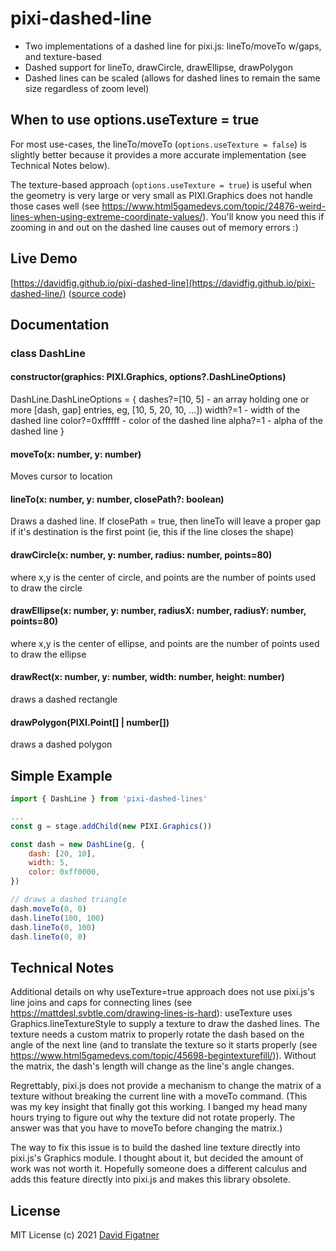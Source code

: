 # pixi-dashed-line

* Two implementations of a dashed line for pixi.js: lineTo/moveTo w/gaps, and texture-based
* Dashed support for lineTo, drawCircle, drawEllipse, drawPolygon
* Dashed lines can be scaled (allows for dashed lines to remain the same size regardless of zoom level)

## When to use options.useTexture = true

For most use-cases, the lineTo/moveTo (`options.useTexture = false`) is slightly better because it provides a more accurate implementation (see Technical Notes below).

The texture-based approach (`options.useTexture = true`) is useful when the geometry is very large or very small as PIXI.Graphics does not handle those cases well (see https://www.html5gamedevs.com/topic/24876-weird-lines-when-using-extreme-coordinate-values/). You'll know you need this if zooming in and out on the dashed line causes out of memory errors :)

## Live Demo

[https://davidfig.github.io/pixi-dashed-line](https://davidfig.github.io/pixi-dashed-line/) ([source code](https://github.com/davidfig/pixi-dashed-line/blob/main/demo/main.ts))

## Documentation

### class DashLine
#### constructor(graphics: PIXI.Graphics, options?.DashLineOptions)

DashLine.DashLineOptions = {
    dashes?=[10, 5] - an array holding one or more [dash, gap] entries, eg, [10, 5, 20, 10, ...])
    width?=1 - width of the dashed line
    color?=0xffffff - color of the dashed line
    alpha?=1 - alpha of the dashed line
}

#### moveTo(x: number, y: number)
Moves cursor to location

#### lineTo(x: number, y: number, closePath?: boolean)
Draws a dashed line. If closePath = true, then lineTo will leave a proper gap if it's destination is the first point (ie, this if the line closes the shape)

#### drawCircle(x: number, y: number, radius: number, points=80)
where x,y is the center of circle, and points are the number of points used to draw the circle

#### drawEllipse(x: number, y: number, radiusX: number, radiusY: number, points=80)
where x,y is the center of ellipse, and points are the number of points used to draw the ellipse

#### drawRect(x: number, y: number, width: number, height: number)
draws a dashed rectangle

#### drawPolygon(PIXI.Point[] | number[])
draws a dashed polygon

## Simple Example

```js
import { DashLine } from 'pixi-dashed-lines'

...
const g = stage.addChild(new PIXI.Graphics())

const dash = new DashLine(g, {
    dash: [20, 10],
    width: 5,
    color: 0xff0000,
})

// draws a dashed triangle
dash.moveTo(0, 0)
dash.lineTo(100, 100)
dash.lineTo(0, 100)
dash.lineTo(0, 0)

```

## Technical Notes
Additional details on why useTexture=true approach does not use pixi.js's line joins and caps for connecting lines (see https://mattdesl.svbtle.com/drawing-lines-is-hard): useTexture uses Graphics.lineTextureStyle to supply a texture to draw the dashed lines. The texture needs a custom matrix to properly rotate the dash based on the angle of the next line (and to translate the texture so it starts properly (see https://www.html5gamedevs.com/topic/45698-begintexturefill/)). Without the matrix, the dash's length will change as the line's angle changes.

Regrettably, pixi.js does not provide a mechanism to change the matrix of a texture without breaking the current line with a moveTo command. (This was my key insight that finally got this working. I banged my head many hours trying to figure out why the texture did not rotate properly. The answer was that you have to moveTo before changing the matrix.)

The way to fix this issue is to build the dashed line texture directly into pixi.js's Graphics module. I thought about it, but decided the amount of work was not worth it. Hopefully someone does a different calculus and adds this feature directly into pixi.js and makes this library obsolete.

## License
MIT License
(c) 2021 [David Figatner](https://yopeyopey.com/)
